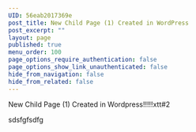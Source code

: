 ```yaml
---
UID: 56eab2017369e
post_title: New Child Page (1) Created in WordPress
post_excerpt: ""
layout: page
published: true
menu_order: 100
page_options_require_authentication: false
page_options_show_link_unauthenticated: false
hide_from_navigation: false
hide_from_related: false
---
```

New Child Page (1) Created in Wordpress!!!!!xtt#2

sdsfgfsdfg